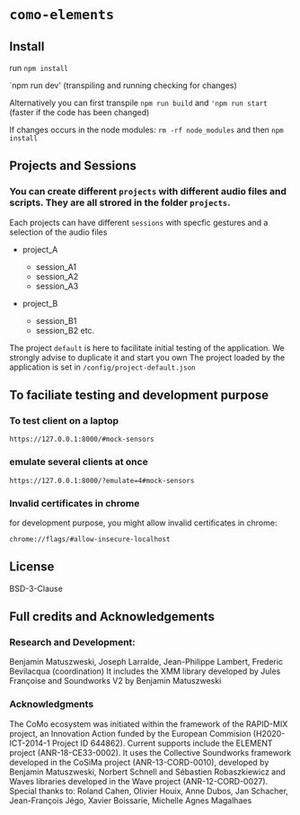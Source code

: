 # `como-elements`

## Install

run
`npm install`

`npm run dev'  (transpiling and running checking for changes)

Alternatively you can first transpile
`npm run build`
and
`'npm run start` (faster if the code has been changed)

If changes occurs in the node modules:
`rm -rf node_modules` and then `npm install`


## Projects and Sessions

### You can create different `projects` with different audio files and scripts. They are all strored in the folder `projects`.
Each projects can have different `sessions` with specfic gestures and a selection of the audio files

- project_A
  - session_A1
  - session_A2
  - session_A3

- project_B
  - session_B1
  - session_B2
etc.

The project `default` is here to facilitate initial testing of the application. We strongly advise to duplicate it and start you own
The project loaded by the application is set in `/config/project-default.json`

###


## To faciliate testing and development purpose

### To test client on a laptop

```
https://127.0.0.1:8000/#mock-sensors
```

### emulate several clients at once

```
https://127.0.0.1:8000/?emulate=4#mock-sensors
```

### Invalid certificates in chrome

for development purpose, you might allow invalid certificates in chrome:

```
chrome://flags/#allow-insecure-localhost
```

## License

BSD-3-Clause

## Full credits and Acknowledgements
### Research and Development: 
Benjamin Matuszweski, Joseph Larralde, Jean-Philippe Lambert, Frederic Bevilacqua (coordination)
It includes the XMM library developed by Jules Françoise and Soundworks V2 by Benjamin Matuszweski

### Acknowledgments
The CoMo ecosystem was initiated within the framework of the RAPID-MIX project, an Innovation Action funded by the European Commision (H2020-ICT-2014-1 Project ID 644862). Current supports include the ELEMENT project (ANR-18-CE33-0002). It uses the Collective Soundworks framework developed in the CoSiMa project (ANR-13-CORD-0010), developed by Benjamin Matuszweski, Norbert Schnell and Sébastien Robaszkiewicz and Waves libraries developed in the Wave project (ANR-12-CORD-0027).
Special thanks to: Roland Cahen, Olivier Houix, Anne Dubos, Jan Schacher, Jean-François Jégo, Xavier Boissarie, Michelle Agnes Magalhaes
